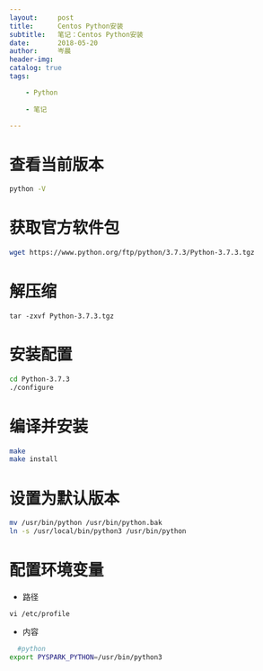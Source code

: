```yaml
---
layout:     post  
title:      Centos Python安装   
subtitle:   笔记：Centos Python安装 
date:       2018-05-20  
author:     岑晨  
header-img: 
catalog: true  
tags:  

    - Python   
    
    - 笔记

---
```


# 查看当前版本

```bash
python -V
```

# 获取官方软件包

```bash
wget https://www.python.org/ftp/python/3.7.3/Python-3.7.3.tgz
```

# 解压缩

```
tar -zxvf Python-3.7.3.tgz
```

# 安装配置

```bash
cd Python-3.7.3
./configure
```

# 编译并安装

```bash
make
make install
```

# 设置为默认版本

```bash
mv /usr/bin/python /usr/bin/python.bak
ln -s /usr/local/bin/python3 /usr/bin/python
```

# 配置环境变量

-  路径

```
vi /etc/profile
```

- 内容

```bash
  #python 
export PYSPARK_PYTHON=/usr/bin/python3
```

  